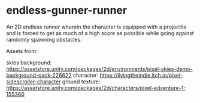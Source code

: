 # endless-gunner-runner

An 2D endless runner wherein the character is equipped with a projectile and is forced to get as much of a high score as possible while going against randomly spawning obstacles.

Assets from:

skies background: https://assetstore.unity.com/packages/2d/environments/pixel-skies-demo-background-pack-226622
character: https://livingtheindie.itch.io/pixel-sidescroller-character
ground texture: https://assetstore.unity.com/packages/2d/characters/pixel-adventure-1-155360
